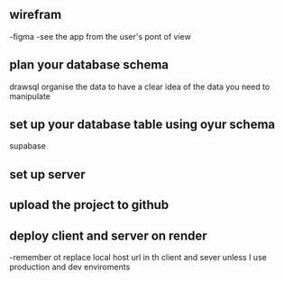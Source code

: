## wirefram

-figma
-see the app from the user's pont of view

## plan your database schema

drawsql
organise the data to have a clear idea of the data you need to manipulate

## set up your database table using oyur schema

supabase

## set up server

## upload the project to github

## deploy client and server on render

-remember ot replace local host url in th client and sever unless I use production and dev enviroments
